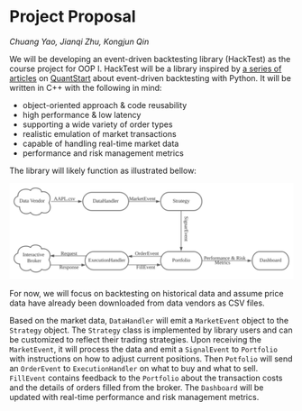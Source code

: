 
# Project Proposal

*Chuang Yao, Jianqi Zhu, Kongjun Qin*

We will be developing an event-driven backtesting library (HackTest) as the course project for OOP I. HackTest will be a library inspired by [a series of articles](https://www.quantstart.com/articles/Event-Driven-Backtesting-with-Python-Part-I/) on [QuantStart](https://quantstart.com/) about event-driven backtesting with Python. It will be written in C++ with the following in mind:

- object-oriented approach & code reusability
- high performance & low latency
- supporting a wide variety of order types
- realistic emulation of market transactions
- capable of handling real-time market data
- performance and risk management metrics

The library will likely function as illustrated bellow:

![HackTest](img/diagram.svg)

For now, we will focus on backtesting on historical data and assume price data have already been downloaded from data vendors as CSV files. 

Based on the market data, `DataHandler` will emit a `MarketEvent` object to the `Strategy` object. The `Strategy` class is implemented by library users and can be customized to reflect their trading strategies. Upon receiving the `MarketEvent`, it will process the data and emit a `SignalEvent` to `Portfolio` with instructions on how to adjust current positions. Then `Potfolio` will send an `OrderEvent` to `ExecutionHandler` on what to buy and what to sell. `FillEvent` contains feedback to the `Portfolio` about the transaction costs and the details of orders filled from the broker. The `Dashboard` will be updated with real-time performance and risk management metrics. 

